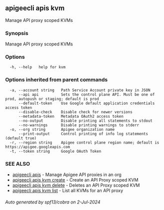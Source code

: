## apigeecli apis kvm

Manage API proxy scoped KVMs

### Synopsis

Manage API proxy scoped KVMs

### Options

```
  -h, --help   help for kvm
```

### Options inherited from parent commands

```
  -a, --account string   Path Service Account private key in JSON
      --api api          Sets the control plane API. Must be one of prod, autopush or staging; default is prod
      --default-token    Use Google default application credentials access token
      --disable-check    Disable check for newer versions
      --metadata-token   Metadata OAuth2 access token
      --no-output        Disable printing all statements to stdout
      --no-warnings      Disable printing warnings to stderr
  -o, --org string       Apigee organization name
      --print-output     Control printing of info log statements (default true)
  -r, --region string    Apigee control plane region name; default is https://apigee.googleapis.com
  -t, --token string     Google OAuth Token
```

### SEE ALSO

* [apigeecli apis](apigeecli_apis.md)	 - Manage Apigee API proxies in an org
* [apigeecli apis kvm create](apigeecli_apis_kvm_create.md)	 - Create an API Proxy scoped KVM
* [apigeecli apis kvm delete](apigeecli_apis_kvm_delete.md)	 - Deletes an API Proxy scoped KVM
* [apigeecli apis kvm list](apigeecli_apis_kvm_list.md)	 - List all KVMs for an API proxy

###### Auto generated by spf13/cobra on 2-Jul-2024
